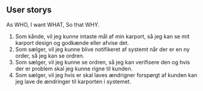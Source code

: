 
## User storys

As WHO,
I want WHAT,
So that WHY.

1. Som kånde, vil jeg kunne intaste mål af min karport, så jeg kan se mit karport design og godkænde eller afvise det.
1. Som sælger, vil jeg kunne blive notifikeret af systemt når der er en ny order, så jeg kan se ordren.
1. Som sælger, vil jeg kunne se ordren, så jeg kan verifisere den og hvis der er problem skal jeg kunne rigne til kunden.
1. Som sælger, vil jeg hvis er skal laves ændrigner forspørgt af kunden kan jeg lave de ændringer til karporten i systemet.
